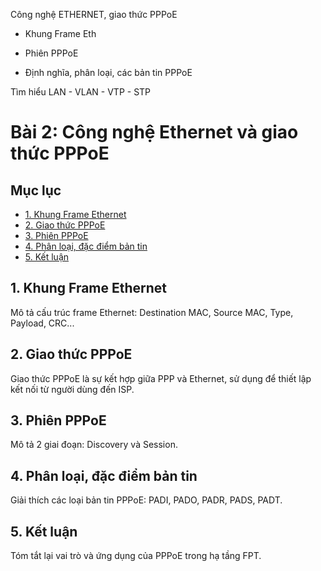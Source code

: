 Công nghệ ETHERNET, giao thức PPPoE

- Khung Frame Eth

- Phiên PPPoE

- Định nghĩa, phân loại, các bản tin PPPoE

Tìm hiểu LAN - VLAN - VTP - STP

# Bài 2: Công nghệ Ethernet và giao thức PPPoE

## Mục lục

- [1. Khung Frame Ethernet](#1-khung-frame-ethernet)
- [2. Giao thức PPPoE](#2-giao-thức-pppoe)
- [3. Phiên PPPoE](#3-phiên-pppoe)
- [4. Phân loại, đặc điểm bản tin](#4-phân-loại-đặc-điểm-bản-tin)
- [5. Kết luận](#5-kết-luận)

## 1. Khung Frame Ethernet

Mô tả cấu trúc frame Ethernet: Destination MAC, Source MAC, Type, Payload, CRC...

## 2. Giao thức PPPoE

Giao thức PPPoE là sự kết hợp giữa PPP và Ethernet, sử dụng để thiết lập kết nối từ người dùng đến ISP.

## 3. Phiên PPPoE

Mô tả 2 giai đoạn: Discovery và Session.

## 4. Phân loại, đặc điểm bản tin

Giải thích các loại bản tin PPPoE: PADI, PADO, PADR, PADS, PADT.

## 5. Kết luận

Tóm tắt lại vai trò và ứng dụng của PPPoE trong hạ tầng FPT.

